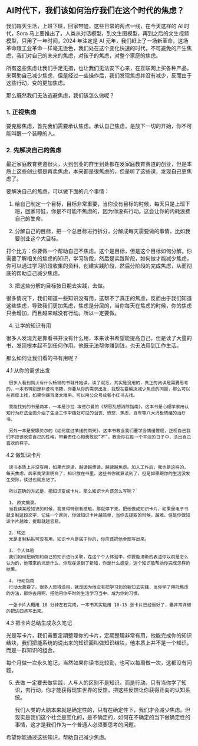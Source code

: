 ## AI时代下，我们该如何治疗我们在这个时代的焦虑？

我们每天生活，上班下班，回家带娃，这些日常的两点一线，在今天这样的 AI 时代，Sora 马上要推出了，人类从对话模型，到文生图模型，再到之后的文生视频模型，只用了一年时间，2024 年注定是 AI 元年，我们赶上了一场新革命，这场革命跟工业革命一样毫无逊色，我们处在这个变化快速的时代，不可避免的产生焦虑，我们对自己的未来的焦虑，对孩子的焦虑，对整个家庭的焦虑。

所有这些焦虑让我们手足无措，也让我们无法安下心来，在互联网上买各种产品，来帮助自己减少焦虑，但是经过一些操作后，我们发现焦虑并没有减少，反而由于这些行动，变的更加焦虑。

那么既然我们无法逃避焦虑，我们该怎么做呢？

### 1. 正视焦虑

要克服焦虑，首先我们需要承认焦虑。承认自己焦虑，是放下一切的开始，你不可能叫醒一个装睡的人。

### 2. 先解决自己的焦虑

最近家庭教育赛道很火，火到创业的群里到处都在发家庭教育赛道的创业，但是本质上这些创业都是再卖焦虑，本来都是很焦虑的，但是听了这些课，发现自己更焦虑了。

要解决自己的焦虑，可以做下面的几个事情：

1. 给自己制定一个目标，目标非常重要，当你没有目标的时候，每天只是上班下班，回家带娃，你是不可能不焦虑的，因为你没有行动。这会让你的内耗浪费自己的生命。

2. 分解自己的目标，把一个总目标进行拆分，分解成每天需要做的事情，比如我要创业这个大目标。

打个比方：你要做一个帮助自己不焦虑。这个是目标，但是这个目标如何分解，你需要了解相关的焦虑的知识，学习阶段，然后是实践阶段，如何做才能减少焦虑，你可以通过学习阶段收集的资料，创建实践阶段，然后分阶段的完成焦虑，从而彻底的帮助自己减少焦虑。

3. 把这些分解的目标按日期去实践，去做。

很多情况下，我们知道一些知识没有用，这帮不了真正的焦虑，反而由于我们知道这些焦虑，导致我们更加焦虑，焦虑是分层的，当你每天在焦虑的时候，你的焦虑只会增加，而且越来越没有行动。所以一定要做。

4. 让学的知识有用

很多人发现光是靠看书并没有什么用，本来读书希望能提高自己，但是读了大量的书，发现根本起不到任何作用。他既无法帮你赚到钱，也无法用到工作生活。

那么如何让我们看的书有用呢？

 4.1 从你的需求出发

     很多人看到网上有什么畅销的书就开始读，读了就忘，其实是没用的，真正的阅读是需要思考的，一本书特别是非虚构书籍，你要从你的需求出发，我现在要解决减少焦虑的问题，那么可以在百度上找，如果你嫌百度太难用，可以用公众号或者小红书去找。

     我能找到的书是两本，一本是沙拉 埃德尔曼的《胡思乱想消除指南》，这本书是心理学家用认知行为疗法全面介绍了生活工作中随处可见的沮丧、愤怒、焦虑、自卑等八大消极情绪的治疗书。

     另外一本是安娜贝尔的《如何度过情绪的雨天》，这本书教会我们要学会情绪管理，正视自己我们不应该改变自己的性格，带着责任心和勇敢说“不”，教会你在每一个平淡的日子中，活出自己喜欢的样子。

  4.2 做知识卡片

     读书本质上并没有用，如果光是读，越读越想读，越读越焦虑。加入工作后，我也是这样的，每天焦虑，后来我渐渐明白了，知识放在书里，这些书你就算读到了，但是如果跟你的生活没发生交际，读过也就忘记了。

     所以正确的方式是，把知识变成卡片。那么知识卡片该怎么写呢？

     1. 原文摘录。
     当我读某段知识的时候，我觉得特别有感触，那就停下来。把他做成知识卡片，如果是电子书就复制这段文字，记住一个原则，你做知识卡片越简单，当你去提取的时候，越难。但是你做知识卡片越难，提取就越容易。

     2. 转述
     光是复制粘贴可没有用，知识卡片是属于你的，你应该把他全部写出来。

     3. 个人体验
     我们如何把新知和自己的知识进行关联，在这个个人体验中，你要能清晰的表述你以前是怎么认为的，他带来的坑是什么，你现在读到了新知，你是什么感受，这个知识能帮助你完成怎样的结果。

     4. 行动指南
     行动太重要了。很多人觉得没用，就是因为他没有把学习到的新知去实践，当你学了拜托焦虑的方法，那你去用啊，把他用你平时的生活学习当中，成为你的习惯。

     一张卡片大概用 10 分钟左右完成，一本书其实能用 10-15 张卡片已经很好了，要非常详细的把这四点写出来。

  4.3 把卡片总结生成永久笔记

  光是写卡片，我们需要定期整理你的卡片，定期整理非常有用，他能完成你的知识结块，我们把能系统的说出来的知识面叫做知识结块，他本质上并不是一个知识，而是一群知识的组合。

  每个月做一次永久笔记，当然如果你读书比较勤，也可以每周做一次，这都没有问题。

5. 去做
   一定要去做实践，人与人的区别不是知识，而是行动。只有当你学了知识，去行动，你才能获得现实世界的反馈，把这些反馈让你获得正向的认知系统。

   我们人类的大脑本来就是确定性的，只有在确定性下，我们才会减少焦虑。但现实是我们这个社会是变化的，是不确定的，如何在不确定的当下做确定性的事情，这才是我们作为一个普通人必须要思考的问题。

希望你能通过这些知识，帮助自己减少焦虑。

